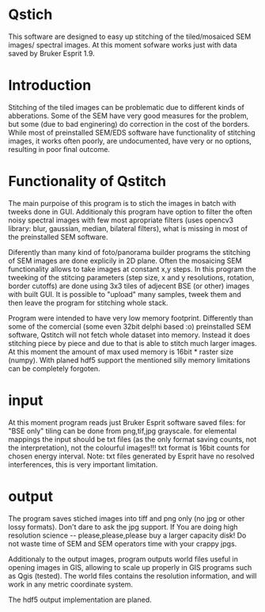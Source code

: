 # Qstich

This software are designed to easy up stitching of the tiled/mosaiced SEM images/ spectral images.
At this moment sofware works just with data saved by Bruker Esprit 1.9.

# Introduction

Stitching of the tiled images can be problematic due to different kinds of abberations. Some of the SEM have very good measures for the problem, but some (due to bad enginering) do correction in the cost of the borders.
While most of preinstalled SEM/EDS software have functionality of stitching images, it works often poorly, are undocumented, have very or no options, resulting in poor final outcome.

# Functionality of Qstitch
The main purpoise of this program is to stich the images in batch with tweeks done in GUI. Additionaly this program have option to filter the often noisy spectral images with few most apropriate filters (uses opencv3 library: blur, gaussian, median, bilateral filters), what is missing in most of the preinstalled SEM software.

Diferently than many kind of foto/panorama builder programs the stitching of SEM images are done explicily in 2D plane. Often the mosaicing SEM functionality allows to take images at constant x,y steps. In this program the tweeking of the stitcing parameters (step size, x and y resolutions, rotation, border cutoffs) are done using 3x3 tiles of adjecent BSE (or other) images with built GUI. It is possible to "upload" many samples, tweek them and then leave the program for stitching whole stack.

Program were intended to have very low memory footprint. Differently than some of the comercial (some even 32bit delphi based :o) preinstalled SEM software, Qstitch will not fetch whole dataset into memory. Instead it does stitching piece by piece and due to that is able to stitch much larger images. At this moment the amount of max used memory is 16bit * raster size (numpy). With planed hdf5 support the mentioned silly memory limitations can be completely forgoten.

# input

At this moment program reads just Bruker Esprit software saved files:
     for "BSE only" tiling can be done from png,tif,jpg grayscale.
     for elemental mappings the input should be txt files (as the only format saving counts, not the interpretation), not the colourful images!!!
     txt format is 16bit counts for chosen energy interval.
Note:
     txt files generated by Esprit have no resolved interferences, this is very important limitation.
     
# output

The program saves stiched images into tiff and png only (no jpg or other lossy formats). Don't dare to ask the jpg support. If You are doing high resolution science -- please,please,please buy a larger capacity disk! Do not waste time of SEM and SEM operators time with your crappy jpgs. 

Additionaly to the output images, program outputs world files useful in opening images in GIS, allowing to scale up properly in GIS programs such as Qgis (tested). The world files contains the resolution information, and will work in any metric coordinate system.

The hdf5 output implementation are planed.
     
